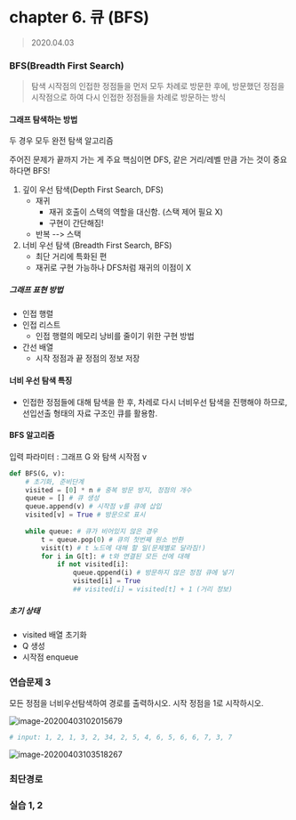 # chapter 6. 큐 (BFS)

> 2020.04.03

### BFS(Breadth First Search)

> 탐색 시작점의 인접한 정점들을 먼저 모두 차례로 방문한 후에, 방문했던 정점을 시작점으로 하여 다시 인접한 정점들을 차례로 방문하는 방식

#### 그래프 탐색하는 방법

두 경우 모두 완전 탐색 알고리즘

주어진 문제가 끝까지 가는 게 주요 핵심이면 DFS, 같은 거리/레벨 만큼 가는 것이 중요하다면 BFS!

1. 깊이 우선 탐색(Depth First Search, DFS)
   - 재귀
     - 재귀 호출이 스택의 역할을 대신함. (스택 제어 필요 X)
     - 구현이 간단해짐!
   - 반복 --> 스택
2. 너비 우선 탐색 (Breadth First Search, BFS)
   - 최단 거리에 특화된 편
   - 재귀로 구현 가능하나 DFS처럼 재귀의 이점이 X

##### 그래프 표현 방법

- 인접 행렬
- 인접 리스트
  - 인접 행렬의 메모리 낭비를 줄이기 위한 구현 방법
- 간선 배열
  - 시작 정점과 끝 정점의 정보 저장

#### 너비 우선 탐색 특징

- 인접한 정점들에 대해 탐색을 한 후, 차레로 다시 너비우선 탐색을 진행해야 하므로, 선입선출 형태의 자료 구조인 큐를 활용함.

#### BFS 알고리즘

입력 파라미터 : 그래프 G 와 탐색 시작점 v

```python
def BFS(G, v):
    # 초기화, 준비단계
    visited = [0] * n # 중복 방문 방지, 정점의 개수
    queue = [] # 큐 생성
    queue.append(v) # 시작점 v를 큐에 삽입
    visited[v] = True # 방문으로 표시
    
    while queue: # 큐가 비어있지 않은 경우
        t = queue.pop(0) # 큐의 첫번째 원소 반환
    	visit(t) # t 노드에 대해 할 일(문제별로 달라짐!)
        for i in G[t]: # t와 연결된 모든 선에 대해
            if not visited[i]: 
                queue.qppend(i) # 방문하지 않은 정점 큐에 넣기
                visited[i] = True         
                ## visited[i] = visited[t] + 1 (거리 정보)
```

##### 초기 상태

- visited 배열 초기화
- Q 생성
- 시작점 enqueue

### 연습문제 3

모든 정점을 너비우선탐색하여 경로를 출력하시오. 시작 정점을 1로 시작하시오.

![image-20200403102015679](C:\Users\youbi\AppData\Roaming\Typora\typora-user-images\image-20200403102015679.png)

```python
# input: 1, 2, 1, 3, 2, 34, 2, 5, 4, 6, 5, 6, 6, 7, 3, 7

```

![image-20200403103518267](C:\Users\youbi\AppData\Roaming\Typora\typora-user-images\image-20200403103518267.png)

### 최단경로

### 실습 1, 2